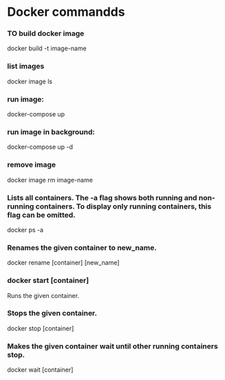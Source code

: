 # Docker commandds

### TO build docker image
docker build -t image-name

### list images
docker image ls

### run image:
docker-compose up

### run image in background:
docker-compose up -d

### remove image
docker image rm image-name

### Lists all containers. The -a flag shows both running and non-running containers. To display only running containers, this flag can be omitted.
docker ps -a

### Renames the given container to new_name.
docker rename [container] [new_name]

### docker start [container]
Runs the given container.

### Stops the given container.
docker stop [container]

### Makes the given container wait until other running containers stop.
docker wait [container]




